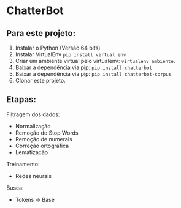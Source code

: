 # ChatterBot

## Para este projeto:

1. Instalar o Python (Versão 64 bits)
2. Instalar VirtualEnv `pip install virtual env`
3. Criar um ambiente virtual pelo virtualenv: `virtualenv ambiente`.
4. Baixar a dependência via pip: `pip install chatterbot`
5. Baixar a dependência via pip: `pip install chatterbot-corpus`
6. Clonar este projeto.

 ## Etapas:
 
Filtragem dos dados:
  - Normalização
  - Remoção de Stop Words
  - Remoção de numerais
  - Correção ortográfica
  - Lematização

Treinamento:
  - Redes neurais

Busca:
 - Tokens -> Base